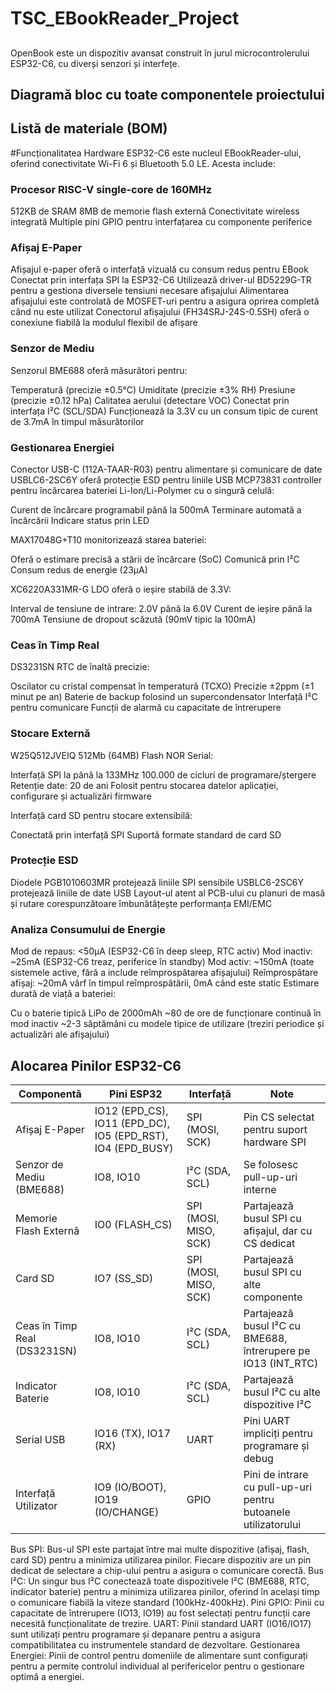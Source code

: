 # TSC_EBookReader_Project

## 
OpenBook este un dispozitiv avansat construit în jurul microcontrolerului ESP32-C6, cu diverși senzori și interfețe.

## Diagramă bloc cu toate componentele proiectului

## Listă de materiale (BOM)

#Funcționalitatea Hardware 
ESP32-C6 este nucleul EBookReader-ului, oferind conectivitate Wi-Fi 6 și Bluetooth 5.0 LE. Acesta include:

### Procesor RISC-V single-core de 160MHz
512KB de SRAM
8MB de memorie flash externă
Conectivitate wireless integrată
Multiple pini GPIO pentru interfațarea cu componente periferice

### Afișaj E-Paper

Afișajul e-paper oferă o interfață vizuală cu consum redus pentru EBook
Conectat prin interfața SPI la ESP32-C6
Utilizează driver-ul BD5229G-TR pentru a gestiona diversele tensiuni necesare afișajului
Alimentarea afișajului este controlată de MOSFET-uri pentru a asigura oprirea completă când nu este utilizat
Conectorul afișajului (FH34SRJ-24S-0.5SH) oferă o conexiune fiabilă la modulul flexibil de afișare

### Senzor de Mediu

Senzorul BME688 oferă măsurători pentru:

Temperatură (precizie ±0.5°C)
Umiditate (precizie ±3% RH)
Presiune (precizie ±0.12 hPa)
Calitatea aerului (detectare VOC)
Conectat prin interfața I²C (SCL/SDA)
Funcționează la 3.3V cu un consum tipic de curent de 3.7mA în timpul măsurătorilor

### Gestionarea Energiei

Conector USB-C (112A-TAAR-R03) pentru alimentare și comunicare de date
USBLC6-2SC6Y oferă protecție ESD pentru liniile USB
MCP73831 controller pentru încărcarea bateriei Li-Ion/Li-Polymer cu o singură celulă:

Curent de încărcare programabil până la 500mA
Terminare automată a încărcării
Indicare status prin LED


MAX17048G+T10 monitorizează starea bateriei:

Oferă o estimare precisă a stării de încărcare (SoC)
Comunică prin I²C
Consum redus de energie (23μA)


XC6220A331MR-G LDO oferă o ieșire stabilă de 3.3V:

Interval de tensiune de intrare: 2.0V până la 6.0V
Curent de ieșire până la 700mA
Tensiune de dropout scăzută (90mV tipic la 100mA)



### Ceas în Timp Real

DS3231SN RTC de înaltă precizie:

Oscilator cu cristal compensat în temperatură (TCXO)
Precizie ±2ppm (±1 minut pe an)
Baterie de backup folosind un supercondensator
Interfață I²C pentru comunicare
Funcții de alarmă cu capacitate de întrerupere



### Stocare Externă

W25Q512JVEIQ 512Mb (64MB) Flash NOR Serial:

Interfață SPI la până la 133MHz
100.000 de cicluri de programare/ștergere
Retenție date: 20 de ani
Folosit pentru stocarea datelor aplicației, configurare și actualizări firmware


Interfață card SD pentru stocare extensibilă:

Conectată prin interfață SPI
Suportă formate standard de card SD



### Protecție ESD

Diodele PGB1010603MR protejează liniile SPI sensibile
USBLC6-2SC6Y protejează liniile de date USB
Layout-ul atent al PCB-ului cu planuri de masă și rutare corespunzătoare îmbunătățește performanța EMI/EMC

### Analiza Consumului de Energie

Mod de repaus: <50μA (ESP32-C6 în deep sleep, RTC activ)
Mod inactiv: ~25mA (ESP32-C6 treaz, periferice în standby)
Mod activ: ~150mA (toate sistemele active, fără a include reîmprospătarea afișajului)
Reîmprospătare afișaj: ~20mA vârf în timpul reîmprospătării, 0mA când este static
Estimare durată de viață a bateriei:

Cu o baterie tipică LiPo de 2000mAh
~80 de ore de funcționare continuă în mod inactiv
~2-3 săptămâni cu modele tipice de utilizare (treziri periodice și actualizări ale afișajului)

## Alocarea Pinilor ESP32-C6

| Componentă                  | Pini ESP32                                                  | Interfață         | Note                                                                                                                               |
|-----------------------------|-------------------------------------------------------------|-------------------|------------------------------------------------------------------------------------------------------------------------------------|
| Afișaj E-Paper              | IO12 (EPD_CS), IO11 (EPD_DC), IO5 (EPD_RST), IO4 (EPD_BUSY) | SPI (MOSI, SCK)   | Pin CS selectat pentru suport hardware SPI                                                                                          |
| Senzor de Mediu (BME688)    | IO8, IO10                                                   | I²C (SDA, SCL)    | Se folosesc pull-up-uri interne                                                                                                     |
| Memorie Flash Externă       | IO0 (FLASH_CS)                                              | SPI (MOSI, MISO, SCK) | Partajează busul SPI cu afișajul, dar cu CS dedicat                                                                                |
| Card SD                     | IO7 (SS_SD)                                                 | SPI (MOSI, MISO, SCK) | Partajează busul SPI cu alte componente                                                                                             |
| Ceas în Timp Real (DS3231SN) | IO8, IO10                                                   | I²C (SDA, SCL)    | Partajează busul I²C cu BME688, întrerupere pe IO13 (INT_RTC)                                                                      |
| Indicator Baterie           | IO8, IO10                                                   | I²C (SDA, SCL)    | Partajează busul I²C cu alte dispozitive I²C                                                                                       |
| Serial USB                  | IO16 (TX), IO17 (RX)                                        | UART              | Pini UART impliciți pentru programare și debug                                                                                       |
| Interfață Utilizator        | IO9 (IO/BOOT), IO19 (IO/CHANGE)                             | GPIO              | Pini de intrare cu pull-up-uri pentru butoanele utilizatorului                                                                     |

Bus SPI: Bus-ul SPI este partajat între mai multe dispozitive (afișaj, flash, card SD) pentru a minimiza utilizarea pinilor. Fiecare dispozitiv are un pin dedicat de selectare a chip-ului pentru a asigura o comunicare corectă.
Bus I²C: Un singur bus I²C conectează toate dispozitivele I²C (BME688, RTC, indicator baterie) pentru a minimiza utilizarea pinilor, oferind în același timp o comunicare fiabilă la viteze standard (100kHz-400kHz).
Pini GPIO: Pinii cu capacitate de întrerupere (IO13, IO19) au fost selectați pentru funcții care necesită funcționalitate de trezire.
UART: Pinii standard UART (IO16/IO17) sunt utilizați pentru programare și depanare pentru a asigura compatibilitatea cu instrumentele standard de dezvoltare.
Gestionarea Energiei: Pinii de control pentru domeniile de alimentare sunt configurați pentru a permite controlul individual al perifericelor pentru o gestionare optimă a energiei.
